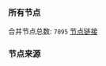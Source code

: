 ### 所有节点
合并节点总数: `7095`
[节点链接](https://github.com/rzhy1/33/raw/master/sub/sub_merge_base64.txt)

### 节点来源
